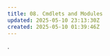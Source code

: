 ```yaml
---
title: 08. Cmdlets and Modules
updated: 2025-05-10 23:13:30Z
created: 2025-05-10 01:39:46Z
---
```


.